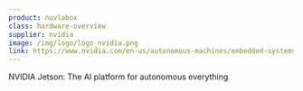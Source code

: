```yaml
---
product: nuvlabox
class: hardware-overview
supplier: nvidia
image: /img/logo/logo_nvidia.png
link: https://www.nvidia.com/en-us/autonomous-machines/embedded-systems/
---
```


NVIDIA Jetson: The AI platform for autonomous everything
